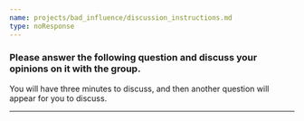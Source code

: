```yaml
---
name: projects/bad_influence/discussion_instructions.md
type: noResponse
---
```


### Please answer the following question and discuss your opinions on it with the group.

You will have three minutes to discuss, and then another question will appear for you to discuss.

---
